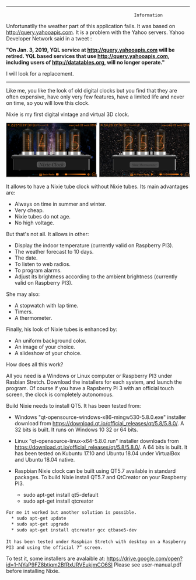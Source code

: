 

****************************************************************************************************************
                                                     Information
Unfortunatlly the weather part of this application fails. It was based on http://query.yahooapis.com.
It is a problem with the Yahoo servers. Yahoo Developer Network said in a tweet :

**"On Jan. 3, 2019, YQL service at http://query.yahooapis.com will be retired. YQL based services that use http://query.yahooapis.com, 
including users of http://datatables.org, will no longer operate."**

I will look for a replacement.
****************************************************************************************************************

Like me, you like the look of old digital clocks but you find that they are often expensive,
have only very few features, have a limited life and never on time, so you will love this clock.

Nixie is my first digital vintage and virtual 3D clock.

![](readme-images/nixie.png)

It allows to have a Nixie tube clock without Nixie tubes. Its main advantages are:
- Always on time in summer and winter.
- Very cheap.
- Nixie tubes do not age.
- No high voltage.

But that's not all. It allows in other:
- Display the indoor temperature (currently valid on Raspberry PI3).
- The weather forecast to 10 days.
- The date.
- To listen to web radios.
- To program alarms.
- Adjust its brightness according to the ambient brightness (currently valid on Raspberry PI3).

She may also:
- A stopwatch with lap time.
- Timers.
- A thermometer.

Finally, his look of Nixie tubes is enhanced by:
- An uniform background color.
- An image of your choice.
- A slideshow of your choice.

How does all this work?

All you need is a Windows or Linux computer or Raspberry PI3 under Rasbian Stretch.
Download the installers for each system, and launch the program.
Of course if you have a Rapsberry PI 3 with an official touch screen, the clock is completely autonomous.

Build Nixie needs to install QT5. It has been tested from:
  - Windows "qt-opensource-windows-x86-mingw530-5.8.0.exe" installer download from https://download.qt.io/official_releases/qt/5.8/5.8.0/.
    A 32 bits is built. It runs on Windows 10 32 or 64 bits. 
	
  - Linux "qt-opensource-linux-x64-5.8.0.run" installer downloads from https://download.qt.io/official_releases/qt/5.8/5.8.0/.
    A 64 bits is built. It has been tested on Kubuntu 17.10 and Ubuntu 18.04 under VirtualBox and Ubuntu 18.04 native.
 
   - Raspbian Nixie clock can be built using QT5.7 available in standard packages.
     To build Nixie install QT5.7 and QtCreator on your Raspberry PI3.
      * sudo apt-get install qt5-default
      * sudo apt-get install qtcreator
	  
    For me it worked but another solution is possible.
      * sudo apt-get update
      * sudo apt-get upgrade
      * sudo apt-get install qtcreator gcc qtbase5-dev
	
    It has been tested under Raspbian Stretch with desktop on a Raspberry PI3 and using the official 7” screen.
	
To test it, some installers are avalaible at: https://drive.google.com/open?id=1-NYaP9FZ8btiqm2BfRxURVEukjmCO6SI
Please see user-manual.pdf before installing Nixie.









